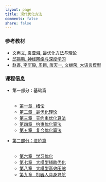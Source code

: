 ```yaml
---
layout: page
title: 现代优化方法
comments: false
share: false
---
```




### 参考教材
* <a href="http://faculty.bicmr.pku.edu.cn/~wenzw/optbook.html" class="textlink" target="_blank"> 文再文, 袁亚湘, 最优化方法与理论</a><br>
* <a href="https://nndl.github.io/" class="textlink" target="_blank"> 邱锡鹏, 神经网络与深度学习 </a><br>
* <a href="https://llmbook-zh.github.io/" class="textlink" target="_blank"> 赵鑫, 李军毅, 周昆, 唐天一, 文继荣, 大语言模型 </a><br>



### 课程信息 
- 第一部分：基础篇<br><br>
  -  <a href="../OPT/绪论.pdf" class="textlink" target="_blank">  第一章 &nbsp;  绪论<br>
  -  <a href="../OPT/最优化理论.pdf" class="textlink" target="_blank">  第二章 &nbsp;  最优化理论<br>
  -  <a href="../OPT/无约束优化算法.pdf" class="textlink" target="_blank">  第三章 &nbsp;  无约束优化算法<br>
  -  <a href="../OPT/约束优化算法.pdf" class="textlink" target="_blank">  第四章 &nbsp;  约束优化算法<br>
  -  <a href="../OPT/复合优化算法.pdf" class="textlink" target="_blank">  第五章 &nbsp;  复合优化算法<br>


- 第二部分：进阶篇<br><br>
  -  <a href="../OPT/学习优化.pdf" class="textlink" target="_blank">  第六章 &nbsp;  学习优化<br>
  -  <a href="../OPT/大模型辅助优化.pdf" class="textlink" target="_blank">  第七章 &nbsp;  大模型辅助优化<br>
  -  <a href="../OPT/大模型高效压缩.pdf" class="textlink" target="_blank">  第八章 &nbsp;  大模型高效压缩<br>
  -  <a href="../OPT/机器人具身导航.pdf" class="textlink" target="_blank">  第九章 &nbsp;  机器人具身导航<br>
